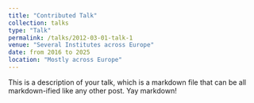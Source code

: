 ```yaml
---
title: "Contributed Talk"
collection: talks
type: "Talk"
permalink: /talks/2012-03-01-talk-1
venue: "Several Institutes across Europe"
date: from 2016 to 2025
location: "Mostly across Europe"
---
```


This is a description of your talk, which is a markdown file that can be all markdown-ified like any other post. Yay markdown!
